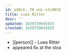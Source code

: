 ```yaml
---
id: pXDvk-_TN_nnL-v3i9Nt8
title: Luea Ritter
desc: ''
updated: 1639759645925
created: 1639759645925
---
```



- [[person]] - Luea Ritter
- appeared 6x at the stoa
